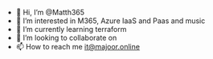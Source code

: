 - 👋 Hi, I’m @Matth365
- 👀 I’m interested in M365, Azure IaaS and Paas and music
- 🌱 I’m currently learning terraform
- 💞️ I’m looking to collaborate on 
- 📫 How to reach me it@majoor.online

<!---
Matth365/Matth365 is a ✨ special ✨ repository because its `README.md` (this file) appears on your GitHub profile.
You can click the Preview link to take a look at your changes.
--->
